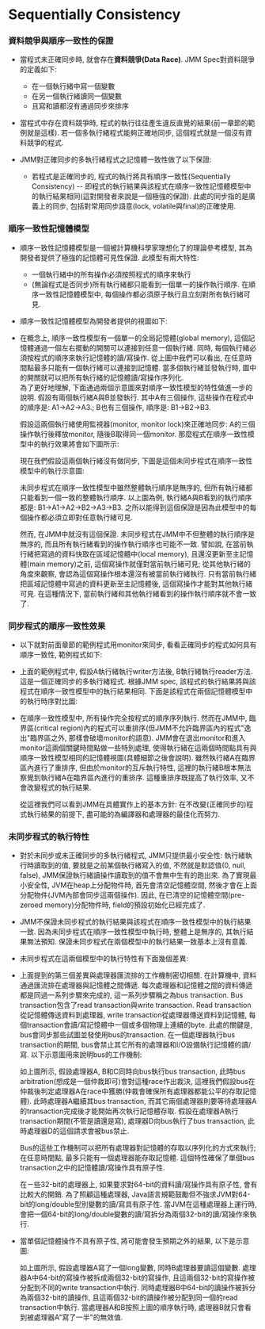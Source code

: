 # Sequentially Consistency

### 資料競爭與順序一致性的保證

* 當程式未正確同步時, 就會存在**資料競爭\(Data Race\)**. JMM Spec對資料競爭的定義如下:

  * 在一個執行緒中寫一個變數
  * 在另一個執行緒讀同一個變數
  * 且寫和讀都沒有通過同步來排序

* 當程式中存在資料競爭時, 程式的執行往往產生違反直覺的結果\(前一章節的範例就是這樣\). 若一個多執行緒程式能夠正確地同步, 這個程式就是一個沒有資料競爭的程式.

* JMM對正確同步的多執行緒程式之記憶體一致性做了以下保證:

  * 若程式是正確同步的, 程式的執行將具有順序一致性\(Sequentially Consistency\) -- 即程式的執行結果與該程式在順序一致性記憶體模型中的執行結果相同\(這對開發者來說是一個極強的保證\). 此處的同步指的是廣義上的同步, 包括對常用同步語意\(lock, volatile與final\)的正確使用.

###  順序一致性記憶體模型

* 順序一致性記憶體模型是一個被計算機科學家理想化了的理論參考模型, 其為開發者提供了極強的記憶體可見性保證. 此模型有兩大特性:
  * 一個執行緒中的所有操作必須按照程式的順序來執行
  * \(無論程式是否同步\)所有執行緒都只能看到一個單一的操作執行順序. 在順序一致性記憶體模型中, 每個操作都必須原子執行且立刻對所有執行緒可見.
* 順序一致性記憶體模型為開發者提供的視圖如下:
* 在概念上, 順序一致性模型有一個單一的全局記憶體\(global memory\), 這個記憶體通過一個左右擺動的開關可以連接到任意一個執行緒. 同時, 每個執行緒必須按程式的順序來執行記憶體的讀/寫操作. 從上圖中我們可以看出, 在任意時間點最多只能有一個執行緒可以連接到記憶體. 當多個執行緒並發執行時, 圖中的開關就可以把所有執行緒的記憶體讀/寫操作序列化.  
  為了更好地理解, 下面通過兩個示意圖來對順序一致性模型的特性做進一步的說明. 假設有兩個執行緒A與B並發執行. 其中A有三個操作, 這些操作在程式中的順序是: A1-&gt;A2-&gt;A3.; B也有三個操作, 順序是: B1-&gt;B2-&gt;B3.

  假設這兩個執行緒使用監視器\(monitor, monitor lock\)來正確地同步: A的三個操作執行後釋放monitor, 隨後B取得同一個monitor. 那麼程式在順序一致性模型中的執行效果將會如下圖所示:

  現在我們假設這兩個執行緒沒有做同步, 下圖是這個未同步程式在順序一致性模型中的執行示意圖:

  未同步程式在順序一致性模型中雖然整體執行順序是無序的, 但所有執行緒都只能看到一個一致的整體執行順序. 以上圖為例, 執行緒A與B看到的執行順序都是: B1-&gt;A1-&gt;A2-&gt;B2-&gt;A3-&gt;B3. 之所以能得到這個保證是因為此模型中的每個操作都必須立即對任意執行緒可見.

  然而, 在JMM中就沒有這個保證. 未同步程式在JMM中不但整體的執行順序是無序的, 而且所有執行緒看到的操作執行順序也可能不一致. 譬如說, 在當前執行緒把寫過的資料快取在區域記憶體中\(local memory\), 且還沒更新至主記憶體\(main memory\)之前, 這個寫操作就僅對當前執行緒可見; 從其他執行緒的角度來觀察, 會認為這個寫操作根本還沒有被當前執行緒執行. 只有當前執行緒把區域記憶體中寫過的資料更新至主記憶體後, 這個寫操作才能對其他執行緒可見. 在這種情況下, 當前執行緒和其他執行緒看到的操作執行順序就不會一致了.

###  同步程式的順序一致性效果

* 以下就對前面章節的範例程式用monitor來同步, 看看正確同步的程式如何具有順序一致性, 範例程式如下:
* 上面的範例程式中, 假設A執行緒執行writer方法後, B執行緒執行reader方法. 這是一個正確同步的多執行緒程式. 根據JMM spec, 該程式的執行結果將與該程式在順序一致性模型中的執行結果相同. 下面是該程式在兩個記憶體模型中的執行時序對比圖:
* 在順序一致性模型中, 所有操作完全按程式的順序序列執行. 然而在JMM中, 臨界區\(critical region\)內的程式可以重排序\(但JMM不允許臨界區內的程式"逸出"臨界區之外, 那樣會破壞monitor的語意\). JMM會在退出monitor和進入monitor這兩個關鍵時間點做一些特別處理, 使得執行緒在這兩個時間點具有與順序一致性模型相同的記憶體視圖\(具體細節之後會說明\). 雖然執行緒A在臨界區內進行了重排序, 但由於monitor的互斥執行特性, 這裡的執行緒B根本無法察覺到執行緒A在臨界區內進行的重排序. 這種重排序既提高了執行效率, 又不會改變程式的執行結果.
  
  從這裡我們可以看到JMM在具體實作上的基本方針: 在不改變\(正確同步的\)程式執行結果的前提下, 盡可能的為編譯器和處理器的最佳化而努力.

###  未同步程式的執行特性

*  對於未同步或未正確同步的多執行緒程式, JMM只提供最小安全性: 執行緒執行時讀取到的值, 要就是之前某個執行緒寫入的值, 不然就是默認值\(0, null, false\), JMM保證執行緒讀操作讀取到的值不會無中生有的跑出來. 為了實現最小安全性, JVM在heap上分配物件時, 首先會清空記憶體空間, 然後才會在上面分配物件\(JVM內部會同步這兩個操作\). 因此, 在已清空的記憶體空間\(pre-zeroed memory\)分配物件時, field的預設初始化已經完成了.
* JMM不保證未同步程式的執行結果與該程式在順序一致性模型中的執行結果一致. 因為未同步程式在順序一致性模型中執行時, 整體上是無序的, 其執行結果無法預知. 保證未同步程式在兩個模型中的執行結果一致基本上沒有意義.
* 未同步程式在這兩個模型中的執行特性有下面幾個差異:
* 上面提到的第三個差異與處理器匯流排的工作機制密切相關. 在計算機中, 資料通過匯流排在處理器與記憶體之間傳遞. 每次處理器和記憶體之間的資料傳遞都是同過一系列步驟來完成的, 這一系列步驟稱之為bus transaction. Bus transaction包含了read transaction與write transaction. Read transaction從記憶體傳送資料到處理器, write transaction從處理器傳送資料到記憶體, 每個transaction會讀/寫記憶體中一個或多個物理上連續的byte. 此處的關鍵是, bus會同步那些試圖並發使用bus的transaction. 在一個處理器執行bus transaction的期間, bus會禁止其它所有的處理器和I/O設備執行記憶體的讀/寫. 以下示意圖用來說明bus的工作機制:

  如上圖所示, 假設處理器A, B和C同時向bus執行bus transaction, 此時bus arbitration\(想成是一個仲裁即可\)會對這種race作出裁決, 這裡我們假設bus在仲裁後判定處理器A在race中獲勝\(仲裁會確保所有處理器都能公平的存取記憶體\). 此時處理器A繼續其bus transaction, 而其它兩個處理器則要等待處理器A的transaction完成後才能開始再次執行記憶體存取. 假設在處理器A執行transaction期間\(不管是讀還是寫\), 處理器D向bus執行了bus transaction, 此時處理器D的這個請求會被bus禁止. 

  Bus的這些工作機制可以把所有處理器對記憶體的存取以序列化的方式來執行; 在任意時間點, 最多只能有一個處理器能存取記憶體. 這個特性確保了單個bus transaction之中的記憶體讀/寫操作具有原子性.

  在ㄧ些32-bit的處理器上, 如果要求對64-bit的資料讀/寫操作具有原子性, 會有比較大的開銷. 為了照顧這種處理器, Java語言規範鼓勵但不強求JVM對64-bit的long/double型別變數的讀/寫具有原子性. 當JVM在這種處理器上運行時, 會把一個64-bit的long/double變數的讀/寫拆分為兩個32-bit的讀/寫操作來執行.

* 當單個記憶體操作不具有原子性, 將可能會發生預期之外的結果, 以下是示意圖: 

  如上圖所示, 假設處理器A寫了一個long變數, 同時B處理器要讀這個變數. 處理器A中64-bit的寫操作被拆成兩個32-bit的寫操作, 且這兩個32-bit的寫操作被分配到不同的write transaction中執行. 同時處理器B中64-bit的讀操作被拆分為兩個32-bit的讀操作, 且這兩個32-bit的讀操作被分配到同一個的read transaction中執行. 當處理器A和B按照上圖的順序執行時, 處理器B就只會看到被處理器A"寫了一半"的無效值.



